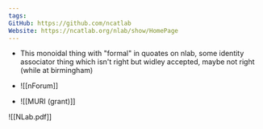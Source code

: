 ```yaml
---
tags: 
GitHub: https://github.com/ncatlab
Website: https://ncatlab.org/nlab/show/HomePage
---
```

- This monoidal thing with "formal" in quoates on nlab, some identity associator thing which isn't right but widley accepted, maybe not right (while at birmingham)

- ![[nForum]]
- ![[MURI (grant)]]

![[NLab.pdf]]